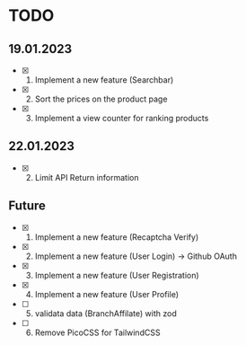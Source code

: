 # TODO

## 19.01.2023

- [x] 1. Implement a new feature (Searchbar)
- [x] 2. Sort the prices on the product page
- [x] 3. Implement a view counter for ranking products

## 22.01.2023

- [x] 2. Limit API Return information

## Future

- [x] 1. Implement a new feature (Recaptcha Verify)
- [x] 2. Implement a new feature (User Login) -> Github OAuth
- [x] 3. Implement a new feature (User Registration)
- [x] 4. Implement a new feature (User Profile)
- [ ] 5. validata data (BranchAffilate) with zod
- [ ] 6. Remove PicoCSS for TailwindCSS
